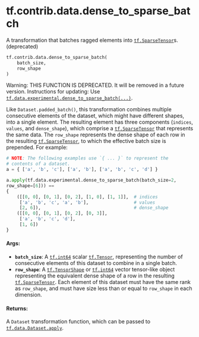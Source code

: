 <div itemscope itemtype="http://developers.google.com/ReferenceObject">
<meta itemprop="name" content="tf.contrib.data.dense_to_sparse_batch" />
<meta itemprop="path" content="Stable" />
</div>

# tf.contrib.data.dense_to_sparse_batch

A transformation that batches ragged elements into <a href="../../../tf/sparse/SparseTensor.md"><code>tf.SparseTensor</code></a>s. (deprecated)

``` python
tf.contrib.data.dense_to_sparse_batch(
    batch_size,
    row_shape
)
```

<!-- Placeholder for "Used in" -->

Warning: THIS FUNCTION IS DEPRECATED. It will be removed in a future version.
Instructions for updating:
Use <a href="../../../tf/data/experimental/dense_to_sparse_batch.md"><code>tf.data.experimental.dense_to_sparse_batch(...)</code></a>.

Like `Dataset.padded_batch()`, this transformation combines multiple
consecutive elements of the dataset, which might have different
shapes, into a single element. The resulting element has three
components (`indices`, `values`, and `dense_shape`), which
comprise a <a href="../../../tf/sparse/SparseTensor.md"><code>tf.SparseTensor</code></a> that represents the same data. The
`row_shape` represents the dense shape of each row in the
resulting <a href="../../../tf/sparse/SparseTensor.md"><code>tf.SparseTensor</code></a>, to which the effective batch size is
prepended. For example:

```python
# NOTE: The following examples use `{ ... }` to represent the
# contents of a dataset.
a = { ['a', 'b', 'c'], ['a', 'b'], ['a', 'b', 'c', 'd'] }

a.apply(tf.data.experimental.dense_to_sparse_batch(batch_size=2,
row_shape=[6])) ==
{
    ([[0, 0], [0, 1], [0, 2], [1, 0], [1, 1]],  # indices
     ['a', 'b', 'c', 'a', 'b'],                 # values
     [2, 6]),                                   # dense_shape
    ([[0, 0], [0, 1], [0, 2], [0, 3]],
     ['a', 'b', 'c', 'd'],
     [1, 6])
}
```

#### Args:


* <b>`batch_size`</b>: A <a href="../../../tf.md#int64"><code>tf.int64</code></a> scalar <a href="../../../tf/Tensor.md"><code>tf.Tensor</code></a>, representing the number of
  consecutive elements of this dataset to combine in a single batch.
* <b>`row_shape`</b>: A <a href="../../../tf/TensorShape.md"><code>tf.TensorShape</code></a> or <a href="../../../tf.md#int64"><code>tf.int64</code></a> vector tensor-like object
  representing the equivalent dense shape of a row in the resulting
  <a href="../../../tf/sparse/SparseTensor.md"><code>tf.SparseTensor</code></a>. Each element of this dataset must have the same rank as
  `row_shape`, and must have size less than or equal to `row_shape` in each
  dimension.


#### Returns:

A `Dataset` transformation function, which can be passed to
<a href="../../../tf/data/Dataset.md#apply"><code>tf.data.Dataset.apply</code></a>.
